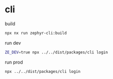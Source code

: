 # cli

build

```bash
npx nx run zephyr-cli:build
```

run dev

```bash
ZE_DEV=true npx ../../dist/packages/cli login
```

run prod

```bash
npx ../../dist/packages/cli login
```
